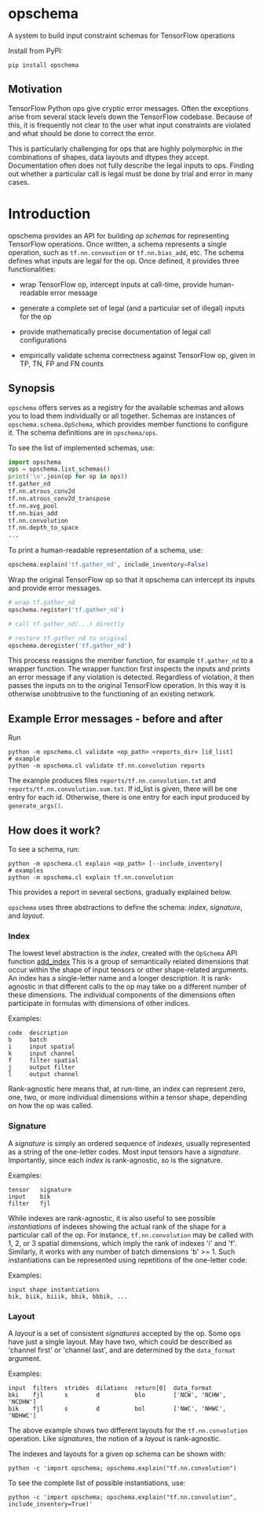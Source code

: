 
# opschema 

A system to build input constraint schemas for TensorFlow operations

Install from PyPI:

    pip install opschema

## Motivation

TensorFlow Python ops give cryptic error messages. Often the
exceptions arise from several stack levels down the TensorFlow codebase.
Because of this, it is frequently not clear to the user what input constraints
are violated and what should be done to correct the error.

This is particularly challenging for ops that are highly polymorphic in the
combinations of shapes, data layouts and dtypes they accept. Documentation
often does not fully describe the legal inputs to ops. Finding out whether a
particular call is legal must be done by trial and error in many cases.

# Introduction

opschema provides an API for building *op schemas* for representing TensorFlow
operations.  Once written, a schema represents a single operation, such as
`tf.nn.convoution` or `tf.nn.bias_add`, etc.  The schema defines what inputs are
legal for the op.  Once defined, it provides three functionalities:

* wrap TensorFlow op, intercept inputs at call-time, provide human-readable error message 

* generate a complete set of legal (and a particular set of illegal) inputs for
  the op

* provide mathematically precise documentation of legal call
  configurations

* empirically validate schema correctness against TensorFlow
  op, given in TP, TN, FP and FN counts

## Synopsis

`opschema` offers serves as a registry for the available schemas and allows you
to load them individually or all together.  Schemas are instances of
`opschema.schema.OpSchema`, which provides member functions to configure it.
The schema definitions are in `opschema/ops`.

To see the list of implemented schemas, use:

```python
import opschema
ops = opschema.list_schemas()
print('\n'.join(op for op in ops))
tf.gather_nd
tf.nn.atrous_conv2d
tf.nn.atrous_conv2d_transpose
tf.nn.avg_pool
tf.nn.bias_add
tf.nn.convolution
tf.nn.depth_to_space
...
```

To print a human-readable representation of a schema, use:

```python
opschema.explain('tf.gather_nd', include_inventory=False)
```

Wrap the original TensorFlow op so that it opschema can intercept its inputs
and provide error messages.  

```python
# wrap tf.gather_nd
opschema.register('tf.gather_nd')

# call tf.gather_nd(...) directly

# restore tf.gather_nd to original
opschema.deregister('tf.gather_nd')
```

This process reassigns the member function, for example `tf.gather_nd` to a
wrapper function.  The wrapper function first inspects the inputs and prints an
error message if any violation is detected.  Regardless of violation, it then
passes the inputs on to the original TensorFlow operation.  In this way it is
otherwise unobtrusive to the functioning of an existing network.

## Example Error messages - before and after

Run

    python -m opschema.cl validate <op_path> <reports_dir> [id_list]
    # example
    python -m opschema.cl validate tf.nn.convolution reports

The example produces files `reports/tf.nn.convolution.txt` and
`reports/tf.nn.convolution.sum.txt`.  If id_list is given, there will be one
entry for each id.  Otherwise, there is one entry for each input produced by
`generate_args()`.  

## How does it work?

To see a schema, run:

    python -m opschema.cl explain <op_path> [--include_inventory]
    # examples 
    python -m opschema.cl explain tf.nn.convolution

This provides a report in several sections, gradually explained below.

`opschema` uses three abstractions to define the schema:  *index*, *signature*,
and *layout*.

### Index

The lowest level abstraction is the *index*, created with the `OpSchema` API
function [add_index](opschema/schema.py:100)  This is a group of semantically
related dimensions that occur within the shape of input tensors or other
shape-related arguments.  An index has a single-letter name and a longer
description.  It is rank-agnostic in that different calls to the op may take on
a different number of these dimensions.  The individual components of the
dimensions often participate in formulas with dimensions of other indices.

Examples:

    code  description
    b     batch
    i     input spatial
    k     input channel
    f     filter spatial
    j     output filter 
    l     output channel

Rank-agnostic here means that, at run-time, an index can represent zero, one,
two, or more individual dimensions within a tensor shape, depending on how the
op was called.

### Signature

A *signature* is simply an ordered sequence of *indexes*, usually represented
as a string of the one-letter codes.  Most input tensors have a *signature*.
Importantly, since each *index* is rank-agnostic, so is the signature.

Examples:

    tensor   signature
    input    bik           
    filter   fjl

While indexes are rank-agnostic, it is also useful to see possible
*instantiations* of indexes showing the actual rank of the shape for a
particular call of the op.  For instance, `tf.nn.convolution` may be called
with 1, 2, or 3 spatial dimensions, which imply the rank of indexes 'i' and
'f'.  Similarly, it works with any number of batch dimensions 'b' >= 1.  Such
instantiations can be represented using repetitions of the one-letter code:

Examples:

    input shape instantiations
    bik, biik, biiik, bbik, bbbik, ...


### Layout

A *layout* is a set of consistent *signatures* accepted by the op.  Some ops
have just a single layout.  May have two, which could be described as 'channel
first' or 'channel last', and are determined by the `data_format` argument.

Examples:

    input  filters  strides  dilations  return[0]  data_format
    bki    fjl      s        d          blo        ['NCW', 'NCHW', 'NCDHW']
    bik    fjl      s        d          bol        ['NWC', 'NHWC', 'NDHWC']

The above example shows two different layouts for the `tf.nn.convolution`
operation.  Like *signatures*, the notion of a *layout* is rank-agnostic.  

The indexes and layouts for a given op schema can be shown with:

    python -c 'import opschema; opschema.explain("tf.nn.convolution")

To see the complete list of possible instantiations, use:

    python -c 'import opschema; opschema.explain("tf.nn.convolution", include_inventory=True)'




